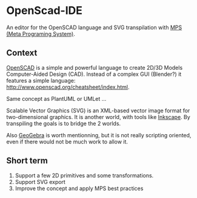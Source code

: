 # OpenScad-IDE
An editor for the OpenSCAD language and SVG transpilation with [MPS (Meta Programing System)](https://www.jetbrains.com/mps/).

## Context
[OpenSCAD](http://www.openscad.org/) is a simple and powerful language to create 2D/3D Models Computer-Aided Design (CAD).
Instead of a complex GUI (Blender?) it features a simple language: http://www.openscad.org/cheatsheet/index.html.

Same concept as PlantUML or UMLet ...

Scalable Vector Graphics (SVG) is an XML-based vector image format for two-dimensional graphics. It is another world, with tools like [Inkscape](https://inkscape.org/). By transpiling the goals is to bridge the 2 worlds.

Also [GeoGebra](https://www.geogebra.org/) is worth mentionning, but it is not really scripting oriented, even if there would not be much work to allow it.

## Short term

1. Support a few 2D primitives and some transformations.
2. Support SVG export
3. Improve the concept and apply MPS best practices
